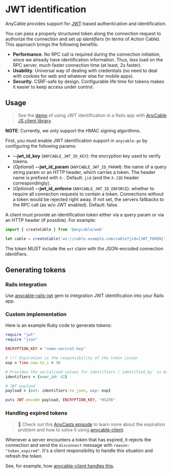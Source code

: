 # JWT identification

AnyCable provides support for [JWT][jwt]-based authentication and identification.

You can pass a properly structured token along the connection request to authorize the connection and set up _identifiers_ (in terms of Action Cable). This approach brings the following benefits:

- **Performance**. No RPC call is required during the connection initiation, since we already have identification information. Thus, less load on the RPC server, much faster connection time (at least, 2x faster).
- **Usability**. Universal way of dealing with credentials (no need to deal with cookies for web and whatever else for mobile apps).
- **Security**. CSRF-safe by design. Configurable life time for tokens makes it easier to keep access under control.

## Usage

> See the [demo](https://github.com/anycable/anycable_rails_demo/pull/23) of using JWT identification in a Rails app with [AnyCable JS client library][anycable-client].

**NOTE**: Currently, we only support the HMAC signing algorithms.

First, you must enable JWT identification support in `anycable-go` by configuring the following params:

- **--jwt_id_key** (`ANYCABLE_JWT_ID_KEY`): the encryption key used to verify tokens.
- (_Optional_) **--jwt_id_param** (`ANYCABLE_JWT_ID_PARAM`): the name of a query string param or an HTTP header, which carries a token. The header name is prefixed with `X-`. Default: `jid` (and the `X-JID` header correspondingly).
- (_Optional_) **--jwt_id_enforce** (`ANYCABLE_JWT_ID_ENFORCE`): whether to require all connection requests to contain a token. Connections without a token would be rejected right away. If not set, the servers fallbacks to the RPC call (as w/o JWT enabled). Default: false.

A client must provide an identification token either via a query param or via an HTTP header (if possible). For example:

```js
import { createCable } from '@anycable/web'

let cable = createCable('ws://cable.example.com/cable?jid=[JWT_TOKEN]')
```

The token MUST include the `ext` claim with the JSON-encoded connection identifiers.

## Generating tokens

### Rails integration

Use [anycable-rails-jwt][] gem to integration JWT identification into your Rails app.

### Custom implementation

Here is an example Ruby code to generate tokens:

```ruby
require "jwt"
require "json"

ENCRYPTION_KEY = "some-sercret-key"

# !!! Expiration is the responsibility of the token issuer
exp = Time.now.to_i + 30

# Provides the serialized values for identifiers (`identified_by` in Action Cable)
identifiers = {user_id: 42}

# JWT payload
payload = {ext: identifiers.to_json, exp: exp}

puts JWT.encode payload, ENCRYPTION_KEY, "HS256"
```

### Handling expired tokens

> 🎥 Check out this [AnyCasts episode](https://anycable.io/blog/anycasts-using-anycable-client/) to learn more about the expiration problem and how to solve it using [anycable-client](https://github.com/anycable/anycable-client).

Whenever a server encounters a token that has expired, it rejects the connection and send the `disconnect` message with `reason: "token_expired"`. It's a client responsibility to handle this situation and refresh the token.

See, for example, how [anycable-client handles this](https://github.com/anycable/anycable-client#refreshing-authentication-tokens).

[jwt]: https://jwt.io
[anycable-rails-jwt]: https://github.com/anycable/anycable-rails-jwt
[anycable-client]: https://github.com/anycable/anycable-client
